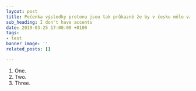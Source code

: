 ```yaml
---
layout: post
title: Pečenka výsledky protonu jsou tak průkazné že by v česku mělo vzniknout druhé
sub_heading: I don't have accents
date: 2019-03-25 17:00:00 +0100
tags:
- test
banner_image: ''
related_posts: []

---
```

1. One. 
2. Two.
3. Three.